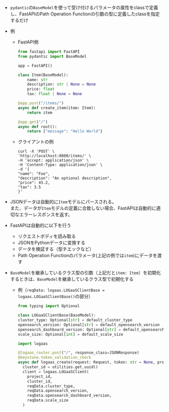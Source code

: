 - `pydantic`の`BaseModel`を使って受け付けるパラメータの属性をclassで定義し、FastAPIのPath Operation Functionの引数の型に定義したclassを指定するだけ
- 例
  - FastAPI側
    ```python
    from fastapi import FastAPI
    from pydantic import BaseModel

    app = FastAPI()

    class Item(BaseModel):
        name: str
        description: str | None = None
        price: float
        tax: float | None = None

    @app.post("/items/")
    async def create_item(item: Item):
        return item

    @app.get("/")
    async def root():
        return {"message": "Hello World"}
    ```
  - クライアントの例
    ```shell
    curl -X 'POST' \
    'http://localhost:8000/items/' \
    -H 'accept: application/json' \
    -H 'Content-Type: application/json' \
    -d '{
    "name": "Foo",
    "description": "An optional description",
    "price": 45.2,
    "tax": 3.5
    }'
    ```
- JSONデータは自動的に`Item`モデルにパースされる。  
  また、データが`Item`モデルの定義に合致しない場合、FastAPIは自動的に適切なエラーレスポンスを返す。
- FastAPIは自動的に以下を行う
  - リクエストボディを読み取る
  - JSONをPythonデータに変換する
  - データを検証する（型チエックなど）
  - Path Operation Functionのパラメータ(上記の例では`item`)にデータを渡す

- `BaseModel`を継承しているクラス型の引数（上記だと`item: Item`）を初期化するときは、`BaseModel`を継承しているクラス型で初期化する
  - 例（`reqData: logaas.LOGaaSClientBase = logaas.LOGaaSClientBase()`の部分）  
    ```python
    from typing import Optional

    class LOGaaSClientBase(BaseModel):
    cluster_type: Optional[str] = default_cluster_type
    opensearch_version: Optional[str] = default_opensearch_version
    opensearch_dashboard_version: Optional[str] = default_opensearch_dashboard_version
    scale_size: Optional[int] = default_scale_size
    ```

    ```python
    import logaas

    @logaas_router.post("/", response_class=JSONResponse)
    @keystone.token_validation_check
    async def logaas_create(request: Request, token: str = None, project_id: str = None, is_admin: bool = False, reqData: logaas.LOGaaSClientBase = logaas.LOGaaSClientBase()):
      cluster_id = utilities.get_uuid()
      client = logaas.LOGaaSClient(
        project_id,
        cluster_id,
        reqData.cluster_type,
        reqData.opensearch_version,
        reqData.opensearch_dashboard_version,
        reqData.scale_size
      )
    ```
